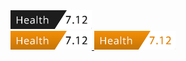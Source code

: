 <a aria-label="health" href="https://codescene.com/" rel="nofollow">
    <img alt="" src="https://github.com/ccemerdem/badges/blob/5022061cee70048f04c396f7769758934c5ed595/v1.png"width="130" height="30" > </a><br> 

<a aria-label="health" href="https://codescene.com/" rel="nofollow">
    <img alt="" src="https://github.com/ccemerdem/badges/blob/5022061cee70048f04c396f7769758934c5ed595/v2.png" width="130" height="30" > </a>

<a aria-label="health" href="https://codescene.com/" rel="nofollow">
    <img alt="" src="https://github.com/ccemerdem/badges/blob/5022061cee70048f04c396f7769758934c5ed595/v3.png" width="130" height="30" > </a><br> 
